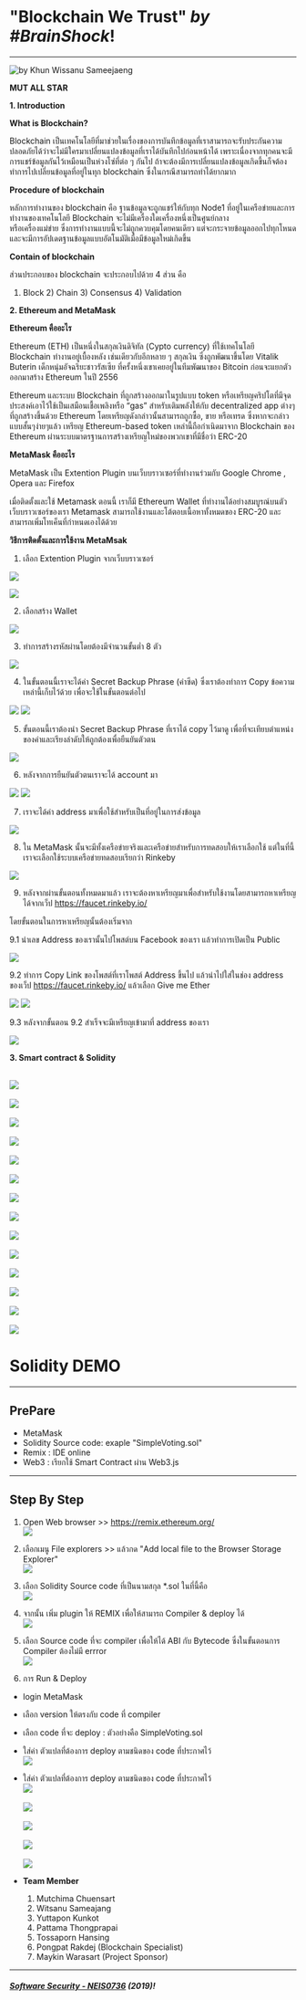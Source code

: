 # **"Blockchain We Trust"** *by #BrainShock*!
---

![](ScopePresentation.jpg "by Khun Wissanu Sameejaeng")



**MUT ALL STAR**

**1. Introduction**

  **What is Blockchain?**
    
   Blockchain เป็นเทคโนโลยีที่มาช่วยในเรื่องของการบันทึกข้อมูลที่เราสามารถจะรับประกันความปลอดภัยได้ว่าจะไม่มีใครมาเปลี่ยนแปลงข้อมูลที่เราได้บันทึกไปก่อนหน้าได้
     เพราะเนื่องจากทุกคนจะมีการแชร์ข้อมูลกันไว้เหมือนเป็นห่วงโซ่ที่ต่อ ๆ กันไป ถ้าจะต้องมีการเปลี่ยนแปลงข้อมูลเกิดขึ้นก็จต้องทำการไปเปลี่ยนข้อมูลที่อยู่ในทุก blockchain
     ซึ่งในกรณีสามารถทำได้ยากมาก
     
  **Procedure of blockchain**
    
   หลักการทำงานของ blockchain คือ ฐานข้อมูลจะถูกแชร์ให้กับทุก Node1 ที่อยู่ในเครือข่ายและการทำงานของเทคโนโลยี Blockchain จะไม่มีเครื่องใดเครื่องหนึ่งเป็นศูนย์กลาง    
   หรือเครื่องแม่ข่าย ซึ่งการทำงานแบบนี้จะไม่ถูกควบคุมโดยคนเดียว แต่จะกระจายข้อมูลออกไปทุกโหนดและจะมีการอัปเดตฐานข้อมูลแบบอัตโนมัติเมื่อมีข้อมูลใหม่เกิดขึ้น
   
  **Contain of blockchain**
      
   ส่วนประกอบของ blockchain จะประกอบไปด้วย 4 ส่วน คือ
   1) Block 2) Chain 3) Consensus 4) Validation
   
**2. Ethereum and MetaMask**

   **Ethereum คืออะไร**
   
   Ethereum (ETH) เป็นหนึ่งในสกุลเงินดิจิทัล (Cypto currency) ที่ใช้เทคโนโลยี Blockchain ทำงานอยู่เบื้องหลัง เช่นเดียวกับอีกหลาย ๆ สกุลเงิน ซึ่งถูกพัฒนาขึ้นโดย Vitalik Buterin เด็กหนุ่มอัจฉริยะชาวรัสเซีย ที่ครั้งหนึ่งเขาเคยอยู่ในทีมพัฒนาของ Bitcoin ก่อนจะแยกตัวออกมาสร้าง Ethereum ในปี 2556
   
   Ethereum และระบบ Blockchain ที่ถูกสร้างออกมาในรูปแบบ token หรือเหรียญคริปโตที่มีจุดประสงค์เอาไว้ใช้เป็นเสมือนเชื้อเพลิงหรือ “gas” สำหรับเติมพลังให้กับ decentralized app ต่างๆที่ถูกสร้างขึ้นด้วย Ethereum โดยเหรียญดังกล่าวนั้นสามารถถูกซื้อ, ขาย หรือเทรด ซึ่งหากจะกล่าวแบบสั้นๆง่ายๆแล้ว เหรียญ Ethereum-based token เหล่านี้ถือกำเนิดมาจาก Blockchain ของ Ethereum ผ่านระบบมาตรฐานการสร้างเหรียญใหม่ของพวกเขาที่มีชื่อว่า ERC-20 
   
   **MetaMask คืออะไร**
      
   MetaMask เป็น Extention Plugin บนเว็บบราวเซอร์ที่ทำงานร่วมกับ Google Chrome , Opera และ Firefox
   
   เมื่อติดตั้งและใช้ Metamask ตอนนี้ เราก็มี Ethereum Wallet ที่ทำงานได้อย่างสมบูรณ์บนตัวเว็บบราวเซอร์ของเรา Metamask สามารถใช้งานและโต้ตอบเนื้อหาทั้งหมดของ ERC-20 และสามารถเพิ่มโทเค็นที่กำหนดเองได้ด้วย
      
   **วิธีการติดตั้งและการใช้งาน MetaMsak**
    
   1. เลือก Extention Plugin จากเว็บบราวเซอร์
   
   ![](meta_1.png)
   
   ![](meta_2.png)
   
   2. เลือกสร้าง Wallet
   
   ![](meta_3.png)
   
   3. ทำการสร้างรหัสผ่านโดยต้องมีจำนวนขั้นต่ำ 8 ตัว
   
   ![](meta_4.png)
   
   4. ในขั้นตอนนี้เราจะได้ค่า Secret Backup Phrase (คำซีด) ซึ่งเราต้องทำการ Copy ข้อความเหล่านี้เก็บไว้ด้วย เพื่อจะใช้ในขั้นตอนต่อไป
   
   ![](meta_11.png)
   ![](meta_5.png)
   
   5. ขั้นตอนนี้เราต้องนำ Secret Backup Phrase ที่เราได้ copy ไว้มาดู เพื่อที่จะเทียบตำแหน่งของคำและเรียงลำดับให้ถูกต้องเพื่อยืนยันตัวตน
   
   ![](meta_6.png)
   
   6. หลังจากการยืนยันตัวตนเราจะได้ account มา
   
   ![](meta_7.png)
   ![](meta_8.png)
   
   7. เราจะได้ค่า address มาเพื่อใช้สำหรับเป็นที่อยู่ในการส่งข้อมูล
   
   ![](meta_9.png)
 
   8. ใน MetaMask นั้นจะมีทั้งเครือข่ายจริงและเครือข่ายสำหรับการทดสอบให้เราเลือกใช้ แต่ในที่นี้เราจะเลือกใช้ระบบเครือข่ายทดสอบเรียกว่า Rinkeby
   
   ![](meta_12.png)
   
   9. หลังจากผ่านขั้นตอนทั้งหมดมาแล้ว เราจะต้องหาเหรียญมาเพื่อสำหรับใช้งานโดยสามารถหาเหรียญได้จากเว็ป https://faucet.rinkeby.io/
   
   โดยขั้นตอนในการหาเหรียญนั้นต้องเริ่มจาก
   
   9.1 นำเลข Address ของเรานั้นไปโพสต์บน Facebook ของเรา แล้วทำการเปิดเป็น Public
   
   ![](meta_14.png)
   
   9.2 ทำการ Copy Link ของโพสต์ที่เราโพสต์ Address ขึ้นไป แล้วนำไปใส่ในช่อง address ของเว็ป https://faucet.rinkeby.io/ แล้วเลือก Give me Ether
   
   ![](meta_15.png)
   ![](meta_17.png)
   
   9.3 หลังจากขั้นตอน 9.2 สำเร็จจะมีเหรียญเข้ามาที่ address ของเรา
   
   ![](meta_16.png)
   
   
**3. Smart contract & Solidity**

<br>![](https://twinzabx2.github.io/solidity/solslide1.jpg)<br>
<br>
![](https://twinzabx2.github.io/solidity/solslide2.jpg)
<br>
<br>
![](https://twinzabx2.github.io/solidity/solslide3.jpg)
<br>
<br>
![](https://twinzabx2.github.io/solidity/solslide4.jpg)
<br>
<br>
![](https://twinzabx2.github.io/solidity/solslide5.jpg)
<br>
<br>
![](https://twinzabx2.github.io/solidity/solslide6.jpg)
<br>
<br>
![](https://twinzabx2.github.io/solidity/solslide7.jpg)
<br>
<br>
![](https://twinzabx2.github.io/solidity/solslide8.jpg)
<br>
<br>
![](https://twinzabx2.github.io/solidity/solslide9.jpg)
<br>
<br>
![](https://twinzabx2.github.io/solidity/solslide10.jpg)
<br>
<br>
![](https://twinzabx2.github.io/solidity/solslide11.jpg)
<br>
<br>
![](https://twinzabx2.github.io/solidity/solslide12.jpg)
<br>
<br>
![](https://twinzabx2.github.io/solidity/solslide13.jpg)
<br>
<br>
![](https://twinzabx2.github.io/solidity/solslide14.jpg)
<br>

# **Solidity DEMO**

---
## **PrePare**
  * MetaMask 
  * Solidity Source code: exaple "SimpleVoting.sol"
  * Remix : IDE online
  * Web3 : เรียกใช้ Smart Contract ผ่าน Web3.js
---

## **Step By Step**
  1. Open Web browser >> https://remix.ethereum.org/
  <br>![](https://twinzabx2.github.io/solidity/solidity_demo_1.jpg)<br>
  
  2. เลือกเมนู File explorers >> แล้วกด "Add local file to the Browser Storage Explorer"
<br>![](https://twinzabx2.github.io/solidity/solidity_demo_2.jpg)<br>

  3. เลือก Solidity Source code ที่เป็นนามสกุล *.sol  ในที่นี้คือ 
  <br>![](https://twinzabx2.github.io/solidity/solidity_demo_3.jpg)<br>
  
  4. จากนั้น เพิ่ม plugin ให้ REMIX เพื่อให้สามารถ Compiler & deploy ได้
  <br>![](https://twinzabx2.github.io/solidity/solidity_demo_4.jpg)<br>
  
  5. เลือก Source code ที่จะ compiler เพื่อให้ได้ ABI กับ Bytecode ซึ่งในขั้นตอนการ Compiler ต้องไม่มี errror 
  <br>![](https://twinzabx2.github.io/solidity/solidity_demo_5.jpg)<br>
  
  6. การ Run & Deploy
  * login MetaMask 
  * เลือก version ให้ตรงกับ code ที่ compiler
  * เลือก code ที่จะ deploy : ตัวอย่างคือ SimpleVoting.sol
  * ใส่ค่า ตัวแปลที่ต้องการ deploy ตามชนิดของ code ที่ประกาศไว้
  <br>![](https://twinzabx2.github.io/solidity/solidity_demo_6.jpg)<br>
  
  * ใส่ค่า ตัวแปลที่ต้องการ deploy ตามชนิดของ code ที่ประกาศไว้
<br>![](https://twinzabx2.github.io/solidity/solidity_demo_7.jpg)<br>
<br>![](https://twinzabx2.github.io/solidity/solidity_demo_8.jpg)<br>
<br>![](https://twinzabx2.github.io/solidity/solidity_demo_9.jpg)<br>
<br>![](https://twinzabx2.github.io/solidity/solidity_demo_10.jpg)<br>
<br>![](https://twinzabx2.github.io/solidity/solidity_web.jpg)<br>


* **Team Member**

	1. Mutchima Chuensart
	2. Witsanu Sameajang
	3. Yuttapon Kunkot
	4. Pattama Thongprapai
	5. Tossaporn Hansing
	6. Pongpat Rakdej (Blockchain Specialist)
	7. Maykin Warasart (Project Sponsor)
	
---

##### **[Software Security - NEIS0736](../) (2019)**!
